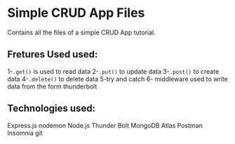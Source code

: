 # Simple CRUD App Files
Contains all the files of a simple CRUD App tutorial.
## Fretures Used used:
1-`.get()` is used to read data
2-`.put()` to update data
3-`.post()` to create data
4-`.delete()` to delete data
5-try and catch 
6- middleware used to write data from the form thunderbolt

## Technologies used:
Express.js
nodemon
Node.js
Thunder Bolt
MongoDB Atlas
Postman
Insomnia
git
